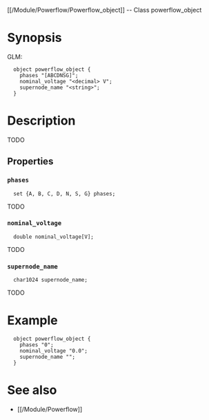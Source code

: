 [[/Module/Powerflow/Powerflow_object]] -- Class powerflow_object

# Synopsis

GLM:

~~~
  object powerflow_object {
    phases "[ABCDNSG]";
    nominal_voltage "<decimal> V";
    supernode_name "<string>";
  }
~~~

# Description

TODO

## Properties

### `phases`
~~~
  set {A, B, C, D, N, S, G} phases;
~~~

TODO

### `nominal_voltage`
~~~
  double nominal_voltage[V];
~~~

TODO

### `supernode_name`
~~~
  char1024 supernode_name;
~~~

TODO

# Example

~~~
  object powerflow_object {
    phases "0";
    nominal_voltage "0.0";
    supernode_name "";
  }
~~~

# See also
* [[/Module/Powerflow]]

